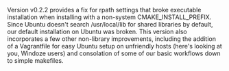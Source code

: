 Version v0.2.2 provides a fix for rpath settings that broke executable installation when installing with a non-system CMAKE_INSTALL_PREFIX.
Since Ubuntu doesn't search /usr/local/lib for shared libraries by default, our default installation on Ubuntu was broken.
This version also incorporates a few other non-library improvements, including the addition of a Vagrantfile for easy Ubuntu setup on unfriendly hosts (here's looking at you, Windoze users) and consolation of some of our basic workflows down to simple makefiles.
